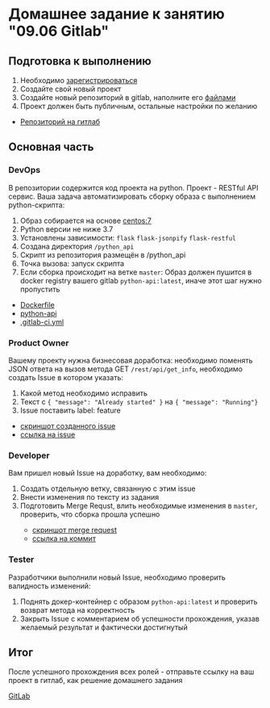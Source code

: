<h1>Домашнее задание к занятию "09.06 Gitlab"</h1>
<h2 dir="auto">Подготовка к выполнению</h2>
<ol dir="auto">
<li>Необходимо <a href="https://about.gitlab.com/free-trial/" rel="nofollow">зарегистрироваться</a></li>
<li>Создайте свой новый проект</li>
<li>Создайте новый репозиторий в gitlab, наполните его <a href="/netology-code/mnt-homeworks/blob/MNT-7/09-ci-06-gitlab/repository">файлами</a></li>
<li>Проект должен быть публичным, остальные настройки по желанию</li>
</ol>

- <a href=https://gitlab.com/home_vitsinv/net96>Репозиторий на гитлаб</a>

<h2 dir="auto">Основная часть</h2>
<h3 dir="auto">DevOps</h3>
<p dir="auto">В репозитории содержится код проекта на python. Проект - RESTful API сервис. Ваша задача автоматизировать сборку образа с выполнением python-скрипта:</p>
<ol dir="auto">
<li>Образ собирается на основе <a href="https://hub.docker.com/_/centos?tab=tags&amp;page=1&amp;ordering=last_updated" rel="nofollow">centos:7</a></li>
<li>Python версии не ниже 3.7</li>
<li>Установлены зависимости: <code>flask</code> <code>flask-jsonpify</code> <code>flask-restful</code></li>
<li>Создана директория <code>/python_api</code></li>
<li>Скрипт из репозитория размещён в /python_api</li>
<li>Точка вызова: запуск скрипта</li>
<li>Если сборка происходит на ветке <code>master</code>: Образ должен пушится в docker registry вашего gitlab <code>python-api:latest</code>, иначе этот шаг нужно пропустить</li>
</ol>

- <a href=https://gitlab.com/home_vitsinv/net96/-/blob/main/dockerfile>Dockerfile</a>
- <a href=https://gitlab.com/home_vitsinv/net96/-/blob/main/python-api.py>python-api</a>
- <a href=https://gitlab.com/home_vitsinv/net96/-/blob/main/.gitlab-ci.yml>.gitlab-ci.yml</a>

<h3 dir="auto">Product Owner</h3>
<p dir="auto">Вашему проекту нужна бизнесовая доработка: необходимо поменять JSON ответа на вызов метода GET <code>/rest/api/get_info</code>, необходимо создать Issue в котором указать:</p>
<ol dir="auto">
<li>Какой метод необходимо исправить</li>
<li>Текст с <code>{ "message": "Already started" }</code> на <code>{ "message": "Running"}</code></li>
<li>Issue поставить label: feature</li>
</ol>

- <a href=files/issue.jpg>скриншот созданного issue</a>
- <a href=https://gitlab.com/home_vitsinv/net96/-/issues/1>ссылка на issue</a>

<h3 dir="auto">Developer</h3>
<p dir="auto">Вам пришел новый Issue на доработку, вам необходимо:</p>
<ol dir="auto">
<li>Создать отдельную ветку, связанную с этим issue</li>
<li>Внести изменения по тексту из задания</li>
<li>Подготовить Merge Requst, влить необходимые изменения в <code>master</code>, проверить, что сборка прошла успешно</li>

- <a href=files/merge.jpg>скриншот merge request</a>
- <a href="https://gitlab.com/home_vitsinv/net96/-/merge_requests/1/diffs?commit_id=abf1963d4cf2ee741e6be3b4aed6419c3bd55bee">ссылка на коммит</a>
</ol>

<h3 dir="auto">Tester</h3>
<p dir="auto">Разработчики выполнили новый Issue, необходимо проверить валидность изменений:</p>
<ol dir="auto">
<li>Поднять докер-контейнер с образом <code>python-api:latest</code> и проверить возврат метода на корректность</li>
<li>Закрыть Issue с комментарием об успешности прохождения, указав желаемый результат и фактически достигнутый</li>
</ol>

<h2 dir="auto">Итог</h2>
<p dir="auto">После успешного прохождения всех ролей - отправьте ссылку на ваш проект в гитлаб, как решение домашнего задания</p>

<a href=https://gitlab.com/home_vitsinv/net96/-/tree/main>GitLab</a>